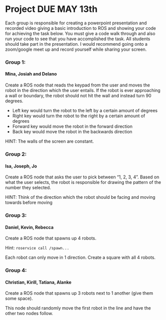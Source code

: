 # Project DUE MAY 13th

Each group is responsible for creating a powerpoint presentation and recorded video giving a basic introduction to ROS and showing your code for achieving the task below. You must give a code walk through and also run your code to see that you have accomplished the task. All students should take part in the presentation. I would recommend going onto a zoom/google meet up and record yourself while sharing your screen.

### Group 1:
#### Mina, Josiah and Delano

Create a ROS node that reads the keypad from the user and moves the robot in the direction which the user entails. If the robot is ever approaching a wall or boundary, the robot should not hit the wall and instead turn 90 degrees.

- Left key would turn the robot to the left by a certain amount of degrees
- Right key would turn the robot to the right by a certain amount of degrees
- Forward key would move the robot in the forward direction
- Back key would move the robot in the backwards direction

HINT: The walls of the screen are constant. 

### Group 2:

#### Isa, Joseph, Jo

Create a ROS node that asks the user to pick between “1, 2, 3, 4”. Based on what the user selects, the robot is responsible for drawing the pattern of the number they selected.

HINT: Think of the direction which the robot should be facing and moving towards before moving

### Group 3:

#### Daniel, Kevin, Rebecca

Create a ROS node that spawns up 4 robots.

Hint: `roservice call /spawn...`

Each robot can only move in 1 direction. Create a square with all 4 robots.

### Group 4:

#### Christian, Kirill, Tatiana, Alanke

Create a ROS node that spawns up 3 robots next to 1 another (give them some space).

This node should randomly move the first robot in the line and have the other two nodes follow.
